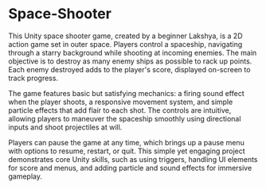 # Space-Shooter
This Unity space shooter game, created by a beginner Lakshya, is a 2D action game set in outer space. Players control a spaceship, navigating through a starry background while shooting at incoming enemies. The main objective is to destroy as many enemy ships as possible to rack up points. Each enemy destroyed adds to the player's score, displayed on-screen to track progress.

The game features basic but satisfying mechanics: a firing sound effect when the player shoots, a responsive movement system, and simple particle effects that add flair to each shot. The controls are intuitive, allowing players to maneuver the spaceship smoothly using directional inputs and shoot projectiles at will. 

Players can pause the game at any time, which brings up a pause menu with options to resume, restart, or quit. This simple yet engaging project demonstrates core Unity skills, such as using triggers, handling UI elements for score and menus, and adding particle and sound effects for immersive gameplay.
